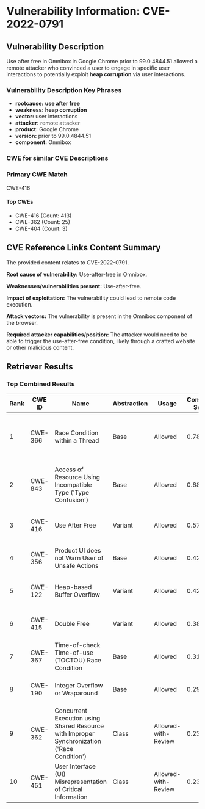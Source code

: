 # Vulnerability Information: CVE-2022-0791

## Vulnerability Description
Use after free in Omnibox in Google Chrome prior to 99.0.4844.51 allowed a remote attacker who convinced a user to engage in specific user interactions to potentially exploit **heap corruption** via user interactions.

### Vulnerability Description Key Phrases
- **rootcause:** **use after free**
- **weakness:** **heap corruption**
- **vector:** user interactions
- **attacker:** remote attacker
- **product:** Google Chrome
- **version:** prior to 99.0.4844.51
- **component:** Omnibox

### CWE for similar CVE Descriptions
### Primary CWE Match
CWE-416

#### Top CWEs
- CWE-416 (Count: 413)
- CWE-362 (Count: 25)
- CWE-404 (Count: 3)

## CVE Reference Links Content Summary
The provided content relates to CVE-2022-0791.

**Root cause of vulnerability:**
Use-after-free in Omnibox.

**Weaknesses/vulnerabilities present:**
Use-after-free.

**Impact of exploitation:**
The vulnerability could lead to remote code execution.

**Attack vectors:**
The vulnerability is present in the Omnibox component of the browser.

**Required attacker capabilities/position:**
The attacker would need to be able to trigger the use-after-free condition, likely through a crafted website or other malicious content.

## Retriever Results

### Top Combined Results

| Rank | CWE ID | Name | Abstraction | Usage | Combined Score | Retrievers | Individual Scores |
|------|--------|------|-------------|-------|---------------|------------|-------------------|
| 1 | CWE-366 | Race Condition within a Thread | Base | Allowed | 0.7833 | dense, sparse, graph | dense: 0.554, sparse: 0.508, graph: 0.603 |
| 2 | CWE-843 | Access of Resource Using Incompatible Type ('Type Confusion') | Base | Allowed | 0.6852 | dense, sparse, graph | dense: 0.474, sparse: 0.356, graph: 0.683 |
| 3 | CWE-416 | Use After Free | Variant | Allowed | 0.5793 | dense, sparse | dense: 0.606, sparse: 0.567 |
| 4 | CWE-356 | Product UI does not Warn User of Unsafe Actions | Base | Allowed | 0.4225 | dense, sparse | dense: 0.507, sparse: 0.295 |
| 5 | CWE-122 | Heap-based Buffer Overflow | Variant | Allowed | 0.4209 | dense, sparse | dense: 0.490, sparse: 0.368 |
| 6 | CWE-415 | Double Free | Variant | Allowed | 0.3814 | dense, sparse | dense: 0.490, sparse: 0.294 |
| 7 | CWE-367 | Time-of-check Time-of-use (TOCTOU) Race Condition | Base | Allowed | 0.3179 | dense, sparse | dense: 0.469, sparse: 0.145 |
| 8 | CWE-190 | Integer Overflow or Wraparound | Base | Allowed | 0.2999 | sparse, graph | sparse: 0.148, graph: 0.602 |
| 9 | CWE-362 | Concurrent Execution using Shared Resource with Improper Synchronization ('Race Condition') | Class | Allowed-with-Review | 0.2388 | dense, sparse | dense: 0.471, sparse: 0.299 |
| 10 | CWE-451 | User Interface (UI) Misrepresentation of Critical Information | Class | Allowed-with-Review | 0.2336 | dense, sparse | dense: 0.505, sparse: 0.253 |

